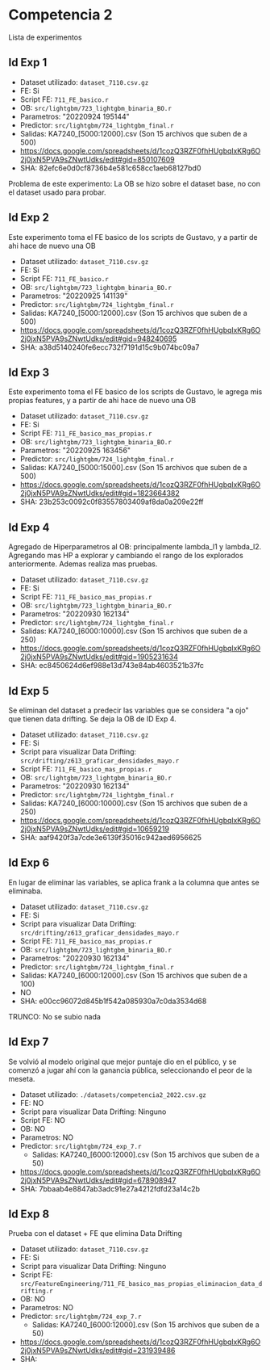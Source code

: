 # Competencia 2

Lista de experimentos

## Id Exp 1

* Dataset utilizado: `dataset_7110.csv.gz`
* FE: Si
* Script FE: `711_FE_basico.r`
* OB: `src/lightgbm/723_lightgbm_binaria_BO.r`
* Parametros: "20220924 195144"
* Predictor: `src/lightgbm/724_lightgbm_final.r`
* Salidas: KA7240_[5000:12000].csv (Son 15 archivos que suben de a 500)
* https://docs.google.com/spreadsheets/d/1cozQ3RZF0fhHUgbqlxKRg6O2j0jxN5PVA9sZNwtUdks/edit#gid=850107609
* SHA: 82efc6e0d0cf8736b4e581c658cc1aeb68127bd0

Problema de este experimento: La OB se hizo sobre el dataset base, no con el dataset usado para probar.

## Id Exp 2

Este experimento toma el FE basico de los scripts de Gustavo, y a partir de ahi hace de nuevo una OB

* Dataset utilizado: `dataset_7110.csv.gz`
* FE: Si
* Script FE: `711_FE_basico.r`
* OB: `src/lightgbm/723_lightgbm_binaria_BO.r`
* Parametros: "20220925 141139"
* Predictor: `src/lightgbm/724_lightgbm_final.r`
* Salidas: KA7240_[5000:12000].csv (Son 15 archivos que suben de a 500)
* https://docs.google.com/spreadsheets/d/1cozQ3RZF0fhHUgbqlxKRg6O2j0jxN5PVA9sZNwtUdks/edit#gid=948240695
* SHA: a38d5140240fe6ecc732f7191d15c9b074bc09a7

## Id Exp 3

Este experimento toma el FE basico de los scripts de Gustavo, le agrega mis propias features, y a partir de ahi hace de nuevo una OB

* Dataset utilizado: `dataset_7110.csv.gz`
* FE: Si
* Script FE: `711_FE_basico_mas_propias.r`
* OB: `src/lightgbm/723_lightgbm_binaria_BO.r`
* Parametros: "20220925 163456"
* Predictor: `src/lightgbm/724_lightgbm_final.r`
* Salidas: KA7240_[5000:15000].csv (Son 15 archivos que suben de a 500)
* https://docs.google.com/spreadsheets/d/1cozQ3RZF0fhHUgbqlxKRg6O2j0jxN5PVA9sZNwtUdks/edit#gid=1823664382      
* SHA: 23b253c0092c0f83557803409af8da0a209e22ff

## Id Exp 4

Agregado de Hiperparametros al OB: principalmente lambda_l1 y lambda_l2. Agregando mas HP a explorar y cambiando el rango de los explorados anteriormente. Ademas realiza mas pruebas.

* Dataset utilizado: `dataset_7110.csv.gz`
* FE: Si
* Script FE: `711_FE_basico_mas_propias.r`
* OB: `src/lightgbm/723_lightgbm_binaria_BO.r`
* Parametros: "20220930 162134"
* Predictor: `src/lightgbm/724_lightgbm_final.r`
* Salidas: KA7240_[6000:10000].csv (Son 15 archivos que suben de a 250)
* https://docs.google.com/spreadsheets/d/1cozQ3RZF0fhHUgbqlxKRg6O2j0jxN5PVA9sZNwtUdks/edit#gid=1905231634
* SHA: ec8450624d6ef988e13d743e84ab4603521b37fc

## Id Exp 5

Se eliminan del dataset a predecir las variables que se considera "a ojo" que tienen data drifting. Se deja la OB de ID Exp 4.

* Dataset utilizado: `dataset_7110.csv.gz`
* FE: Si
* Script para visualizar Data Drifting: `src/drifting/z613_graficar_densidades_mayo.r`
* Script FE: `711_FE_basico_mas_propias.r`
* OB: `src/lightgbm/723_lightgbm_binaria_BO.r`
* Parametros: "20220930 162134"
* Predictor: `src/lightgbm/724_lightgbm_final.r`
* Salidas: KA7240_[6000:10000].csv (Son 15 archivos que suben de a 250)
* https://docs.google.com/spreadsheets/d/1cozQ3RZF0fhHUgbqlxKRg6O2j0jxN5PVA9sZNwtUdks/edit#gid=10659219
* SHA: aaf9420f3a7cde3e6139f35016c942aed6956625

## Id Exp 6

En lugar de eliminar las variables, se aplica frank a la columna que antes se eliminaba.

* Dataset utilizado: `dataset_7110.csv.gz`
* FE: Si
* Script para visualizar Data Drifting: `src/drifting/z613_graficar_densidades_mayo.r`
* Script FE: `711_FE_basico_mas_propias.r`
* OB: `src/lightgbm/723_lightgbm_binaria_BO.r`
* Parametros: "20220930 162134"
* Predictor: `src/lightgbm/724_lightgbm_final.r`
* Salidas: KA7240_[6000:12000].csv (Son 15 archivos que suben de a 100)
* NO
* SHA: e00cc96072d845b1f542a085930a7c0da3534d68

TRUNCO: No se subio nada

## Id Exp 7

Se volvió al modelo original que mejor puntaje dio en el público, y se comenzó a jugar ahí con la ganancia pública, seleccionando el peor de la meseta.

* Dataset utilizado: `./datasets/competencia2_2022.csv.gz`
* FE: NO
* Script para visualizar Data Drifting: Ninguno
* Script FE: NO
* OB: NO
* Parametros: NO
* Predictor: `src/lightgbm/724_exp_7.r`
  * Salidas: KA7240_[6000:12000].csv (Son 15 archivos que suben de a 50)
* https://docs.google.com/spreadsheets/d/1cozQ3RZF0fhHUgbqlxKRg6O2j0jxN5PVA9sZNwtUdks/edit#gid=678908947
* SHA: 7bbaab4e8847ab3adc91e27a4212fdfd23a14c2b

## Id Exp 8

Prueba con el dataset + FE que elimina Data Drifting

* Dataset utilizado: `dataset_7110.csv.gz`
* FE: Si
* Script para visualizar Data Drifting: Ninguno
* Script FE: `src/FeatureEngineering/711_FE_basico_mas_propias_eliminacion_data_drifting.r`
* OB: NO
* Parametros: NO
* Predictor: `src/lightgbm/724_exp_7.r`
  * Salidas: KA7240_[6000:12000].csv (Son 15 archivos que suben de a 50)
* https://docs.google.com/spreadsheets/d/1cozQ3RZF0fhHUgbqlxKRg6O2j0jxN5PVA9sZNwtUdks/edit#gid=231939486
* SHA: 

